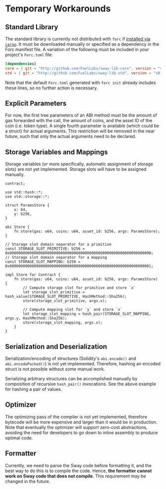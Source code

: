 # Temporary Workarounds

## Standard Library

The standard library is currently not distributed with `forc` if [installed via `cargo`](./installation.md#installing-from-cargo). It must be downloaded manually or specified as a dependency in the Forc manifest file. A variation of the following must be included in your project's `Forc.toml` file:

```toml
[dependencies]
core = { git = "http://github.com/FuelLabs/sway-lib-core", version = "v0.0.1" }
std = { git = "http://github.com/FuelLabs/sway-lib-std", version = "v0.0.1" }
```

Note that the default `Forc.toml` generated with `forc init` already includes these lines, so no further action is necessary.

## Explicit Parameters

For now, the first tree parameters of an ABI method must be the amount of gas forwarded with the call, the amount of coins, and the asset ID of the coin (i.e. token type). A single fourth parameter is available (which could be a struct) for actual arguments. This restriction will be removed in the near future, such that only the actual arguments need to be declared.

## Storage Variables and Mappings

Storage variables (or more specifically, automatic assignment of storage slots) are not yet implemented. Storage slots will have to be assigned manually.

```sway
contract;

use std::hash::*;
use std::storage::*;

struct ParamsStore {
    x: 64,
    y: b256,
}

abi Store {
    fn store(gas: u64, coins: u64, asset_id: b256, args: ParamsStore);
}

// Storage slot domain separator for a primitive
const STORAGE_SLOT_PRIMITIVE: b256 = 0x0000000000000000000000000000000000000000000000000000000000000000;
// Storage slot domain separator for a mapping
const STORAGE_SLOT_MAPPING: b256 = 0x0000000000000000000000000000000000000000000000000000000000000001;

impl Store for Contract {
    fn store(gas: u64, coins: u64, asset_id: b256, args: ParamsStore) {
        // Compute storage slot for primitive and store `x`
        let storage_slot_primitive = hash_value(STORAGE_SLOT_PRIMITIVE, HashMethod::Sha256);
        store(storage_slot_primitive, args.x);

        // Compute mapping slot for `y` and store `x`
        let storage_slot_mapping = hash_pair(STORAGE_SLOT_MAPPING, args.y, HashMethod::Sha256);
        store(storage_slot_mapping, args.x);
    }
}
```

## Serialization and Deserialization

Serialization/encoding of structures (Solidity's `abi.encode()` and `abi.encodePacked()`) is not yet implemented. Therefore, hashing an encoded struct is not possible without some manual work.

Serializing arbitrary structures can be accomplished manually by composition of recursive `hash_pair()` invocations. See the above example for hashing a pair of values.

## Optimizer

The optimizing pass of the compiler is not yet implemented, therefore bytecode will be more expensive and larger than it would be in production. Note that eventually the optimizer will support zero-cost abstractions, avoiding the need for developers to go down to inline assembly to produce optimal code.

## Formatter

Currently, we need to parse the Sway code before formatting it, and the best way to do this is to compile the code. Hence, **the formatter cannot work on Sway code that does not compile**. This requirement may be changed in the future. 
